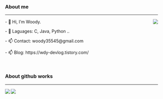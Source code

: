 ### About me
---

 <img align='right' src="http://mazassumnida.wtf/api/v2/generate_badge?boj=woody35545">

<p align="left">- 👋 Hi, I’m Woody. </p>
<p align="left">- 👀 Laguages: C, Java, Python ..  </p>
<p align="left">- 📫 Contact: woody35545@gmail.com  </p>
<p align="left">- 📫 Blog: https://wdy-devlog.tistory.com/ </p>

<!---
<img align='left' src="https://img.shields.io/badge/Blog-FF9900?style=flat&logoColor=white"> https://wdy-devlog.tistory.com/
--->

<!---
woody35545/woody35545 is a ✨ special ✨ repository because its `README.md` (this file) appears on your GitHub profile.
You can click the Preview link to take a look at your changes.
--->
   
<!---
### BOJ
---
[![Solved.ac Profile](http://mazassumnida.wtf/api/v2/generate_badge?boj=woody35545)](https://solved.ac/woody35545/)
---> 

&nbsp;
&nbsp;
        
### About github works
---

<img align = 'left' src="https://github-readme-stats.vercel.app/api?username=woody35545&show_icons=true&theme=vision-friendly-dark">
<img align = 'center' src="https://github-readme-stats.vercel.app/api/top-langs/?username=woody35545&layout=compact&theme=tokyonight">

